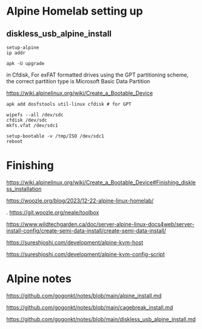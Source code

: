 # Alpine Homelab setting up

## diskless_usb_alpine_install
```
setup-alpine
ip addr

apk -U upgrade
```
in Cfdisk, For exFAT formatted drives using the GPT partitioning scheme, the correct partition type is Microsoft Basic Data Partition

https://wiki.alpinelinux.org/wiki/Create_a_Bootable_Device
```
apk add dosfstools util-linux cfdisk # for GPT

wipefs --all /dev/sdc
cfdisk /dev/sdc
mkfs.vfat /dev/sdc1

setup-bootable -v /tmp/ISO /dev/sdc1
reboot

```
# Finishing

https://wiki.alpinelinux.org/wiki/Create_a_Bootable_Device#Finishing_diskless_installation

https://woozle.org/blog/2023/12-22-alpine-linux-homelab/

  . https://git.woozle.org/neale/toolbox


https://www.wildtechgarden.ca/doc/server-alpine-linux-docs4web/server-install-config/create-semi-data-install/create-semi-data-install/


https://sureshjoshi.com/development/alpine-kvm-host

https://sureshjoshi.com/development/alpine-kvm-config-script

# Alpine notes

https://github.com/gogonkt/notes/blob/main/alpine_install.md

https://github.com/gogonkt/notes/blob/main/cagebreak_install.md

https://github.com/gogonkt/notes/blob/main/diskless_usb_alpine_install.md



